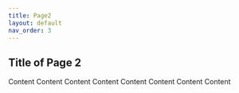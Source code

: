 ```yaml
---
title: Page2
layout: default
nav_order: 3
---
```


## Title of Page 2

Content
Content
Content
Content
Content
Content
Content
Content
